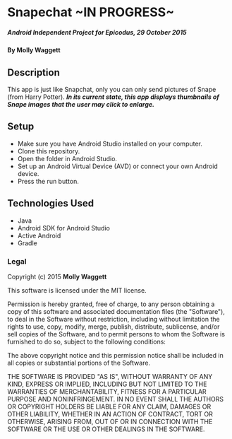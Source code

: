 # Snapechat ~IN PROGRESS~

##### _Android Independent Project for Epicodus, 29 October 2015_

#### By Molly Waggett

## Description

This app is just like Snapchat, only you can only send pictures of Snape (from Harry Potter).
**_In its current state, this app displays thumbnails of Snape images that the user may click to enlarge._**

## Setup

* Make sure you have Android Studio installed on your computer.
* Clone this repository.
* Open the folder in Android Studio.
* Set up an Android Virtual Device (AVD) or connect your own Android device.
* Press the run button.

## Technologies Used

* Java
* Android SDK for Android Studio
* Active Android
* Gradle

### Legal

Copyright (c) 2015 **Molly Waggett**

This software is licensed under the MIT license.

Permission is hereby granted, free of charge, to any person obtaining a copy
of this software and associated documentation files (the "Software"), to deal
in the Software without restriction, including without limitation the rights
to use, copy, modify, merge, publish, distribute, sublicense, and/or sell
copies of the Software, and to permit persons to whom the Software is
furnished to do so, subject to the following conditions:

The above copyright notice and this permission notice shall be included in
all copies or substantial portions of the Software.

THE SOFTWARE IS PROVIDED "AS IS", WITHOUT WARRANTY OF ANY KIND, EXPRESS OR
IMPLIED, INCLUDING BUT NOT LIMITED TO THE WARRANTIES OF MERCHANTABILITY,
FITNESS FOR A PARTICULAR PURPOSE AND NONINFRINGEMENT. IN NO EVENT SHALL THE
AUTHORS OR COPYRIGHT HOLDERS BE LIABLE FOR ANY CLAIM, DAMAGES OR OTHER
LIABILITY, WHETHER IN AN ACTION OF CONTRACT, TORT OR OTHERWISE, ARISING FROM,
OUT OF OR IN CONNECTION WITH THE SOFTWARE OR THE USE OR OTHER DEALINGS IN
THE SOFTWARE.
